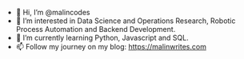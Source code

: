 - 👋 Hi, I’m @malincodes
- 👀 I’m interested in Data Science and Operations Research, Robotic Process Automation and Backend Development.
- 🌱 I’m currently learning Python, Javascript and SQL.
- 📫 Follow my journey on my blog: https://malinwrites.com



<!---
malincodes/malincodes is a ✨ special ✨ repository because its `README.md` (this file) appears on your GitHub profile.
You can click the Preview link to take a look at your changes.
--->
